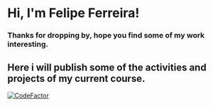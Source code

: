 # Hi, I'm Felipe Ferreira!
### Thanks for dropping by, hope you find some of my work interesting.
Here i will publish some of the activities and projects of my current course.
--
[![CodeFactor](https://www.codefactor.io/repository/github/luisfelipefrancisco/linguagem-de-programacao/badge)](https://www.codefactor.io/repository/github/luisfelipefrancisco/linguagem-de-programacao)
